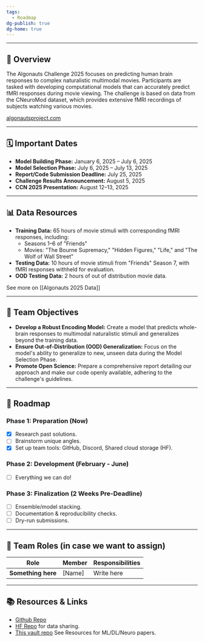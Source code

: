 ```yaml
---
tags:
  - Roadmap
dg-publish: true
dg-home: true
---
```

---
## 📌 Overview
The Algonauts Challenge 2025 focuses on predicting human brain responses to complex naturalistic multimodal movies. Participants are tasked with developing computational models that can accurately predict fMRI responses during movie viewing. The challenge is based on data from the CNeuroMod dataset, which provides extensive fMRI recordings of subjects watching various movies.

[algonautsproject.com](https://algonautsproject.com/challenge.html?utm_source=chatgpt.com)

--- 
## 🗓️ Important Dates

- **Model Building Phase:** January 6, 2025 – July 6, 2025
- **Model Selection Phase:** July 6, 2025 – July 13, 2025
- **Report/Code Submission Deadline:** July 25, 2025
- **Challenge Results Announcement:** August 5, 2025
- **CCN 2025 Presentation:** August 12–13, 2025

---

## 📊 Data Resources

- **Training Data:** 65 hours of movie stimuli with corresponding fMRI responses, including:
    - Seasons 1–6 of "Friends"
    - Movies: "The Bourne Supremacy," "Hidden Figures," "Life," and "The Wolf of Wall Street"
- **Testing Data:** 10 hours of movie stimuli from "Friends" Season 7, with fMRI responses withheld for evaluation.
- **OOD Testing Data:** 2 hours of out of distribution movie data.

See more on [[Algonauts 2025 Data]]

---
## 🎯 Team Objectives

- **Develop a Robust Encoding Model:** Create a model that predicts whole-brain responses to multimodal naturalistic stimuli and generalizes beyond the training data.
- **Ensure Out-of-Distribution (OOD) Generalization:** Focus on the model's ability to generalize to new, unseen data during the Model Selection Phase.
- **Promote Open Science:** Prepare a comprehensive report detailing our approach and make our code openly available, adhering to the challenge's guidelines.

---

## 🚀 Roadmap  

### Phase 1: Preparation (Now)  
- [x] Research past solutions.
- [ ] Brainstorm unique angles.
- [x] Set up team tools: GitHub, Discord, Shared cloud storage (HF).

### Phase 2: Development (February - June)  
- [ ] Everything we can do!

### Phase 3: Finalization (2 Weeks Pre-Deadline)  
- [ ] Ensemble/model stacking.
- [ ] Documentation & reproducibility checks.  
- [ ] Dry-run submissions.

---

## 👥 Team Roles  (in case we want to assign)

| Role               | Member | Responsibilities |
| ------------------ | ------ | ---------------- |
| **Something here** | [Name] | Write here       |


---

## 📚 Resources & Links
* [Github Repo](https://github.com/PaulScotti/algonauts2025) 
* [HF Repo](https://huggingface.co/datasets/medarc/AlgonautsDS-features) for data sharing.
* [This vault repo](https://github.com/ckadirt/Algonauts2025_Vault)
See Resources for ML/DL/Neuro papers.
